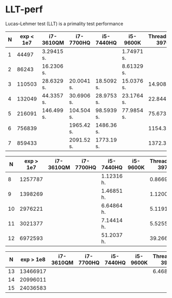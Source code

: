 # LLT-perf

Lucas–Lehmer test (LLT) is a primality test performance

| N | exp < 1e7 | i7-3610QM   |   i7-7700HQ  |  i5-7440HQ  |  i5-9600K    | Threadripper 3970X |    i7-11800H     |
|---|-----------|-------------|--------------|-------------|--------------|--------------------|------------------|
| 1 |   44497   |   3.29415 s.|              |             |   1.74971 s. |                    |                  |
| 2 |   86243   |  16.2306 s. |              |             |   8.61329 s. |                    |    6.529 s.      |
| 3 |  110503   |  28.6329 s. |   20.0041 s. | 18.5092 s.  |  15.0376 s.  |    14.9083 s.      |   11.876 s.      |
| 4 |  132049   |  44.3357 s. |   30.6906 s. | 28.9753 s.  |  23.1764 s.  |    22.8448 s.      |   18.206 s.      |
| 5 |  216091   | 146.499 s.  |  104.504 s.  | 98.5939 s.  |  77.9854 s.  |    75.6733 s.      |   60.235 s.      |
| 6 |  756839   |             | 1965.42 s.   | 1486.36 s.  |              |  1154.37 s.        |  866.485 s.      |
| 7 |  859433   |             | 2091.52 s.   | 1773.19 s.  |              |  1372.37 s.        | 1046.464 s.      |


| N | exp > 1e7 | i7-3610QM   |   i7-7700HQ  |  i5-7440HQ  |  i5-9600K    | Threadripper 3970X |    i7-11800H     |
|---|-----------|-------------|--------------|-------------|--------------|--------------------|------------------|
| 8 | 1257787   |             |              | 1.12316 h.  |              |  0.866907 h.       | 0.68916(7) h.    |
| 9 | 1398269   |             |              | 1.46851 h.  |              |  1.12004 h.        | 0.826(1) h.      |
|10 | 2976221   |             |              | 6.64864 h.  |              |  5.11919 h.        | 4.0(4) h.        |
|11 | 3021377   |             |              | 7.14414 h.  |              |  5.52554 h.        | 4.4147(2) h.     |
|12 | 6972593   |             |              | 51.2037 h.  |              |  39.2661 h.        | 27.75(3) h.      |

| N | exp > 1e8 | i7-3610QM   |   i7-7700HQ  |  i5-7440HQ  |  i5-9600K    | Threadripper 3970X |    i7-11800H     |
|---|-----------|-------------|--------------|-------------|--------------|--------------------|------------------|
|13 | 13466917  |             |              |             |              | 6.46884 d          |                  |
|14 | 20996011  |             |              |             |              |                    |                  |
|15 | 24036583  |             |              |             |              |                    |                  |
